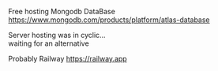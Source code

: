 Free hosting Mongodb DataBase
https://www.mongodb.com/products/platform/atlas-database

Server hosting was in cyclic...<br>waiting for an alternative


Probably Railway 
https://railway.app
